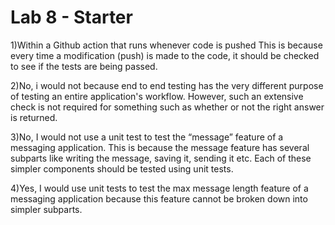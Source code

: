 # Lab 8 - Starter
1)Within a Github action that runs whenever code is pushed
This is because every time a modification (push) is made to the code, it should be checked to see if the tests are being passed.

2)No, i would not because end to end testing has the very different purpose of testing an entire application's workflow. However, such an extensive check is not required for something such as whether or not the right answer is returned.

3)No, I would not use a unit test to test the “message” feature of a messaging application. This is because the message feature has several subparts like writing the message, saving it, sending it etc. Each of these simpler components should be tested using unit tests.

4)Yes, I would use unit tests to test the max message length feature of a messaging application because this feature cannot be broken down into simpler subparts.
